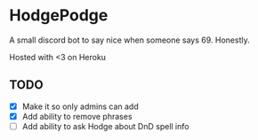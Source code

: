 # HodgePodge

A small discord bot to say nice when someone says 69.
Honestly.

Hosted with <3 on Heroku

## TODO

- [X] Make it so only admins can add
- [X] Add ability to remove phrases
- [ ] Add ability to ask Hodge about DnD spell info
